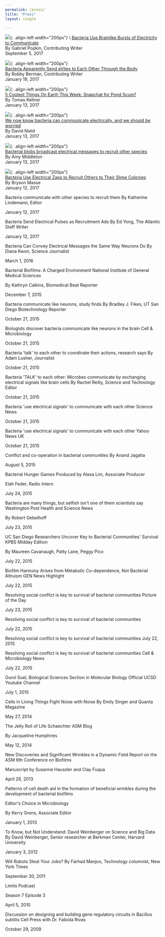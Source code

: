 ```yaml
---
permalink: /press/
title: "Press"
layout: single

---
```

![](/assets/images/press/quanta.png){: .align-left width="200px"} \\ 
[Bacteria Use Brainlike Bursts of Electricity to Communicate](https://www.quantamagazine.org/bacteria-use-brainlike-bursts-of-electricity-to-communicate-20170905)  
By Gabriel Popkin, Contributing Writer  
September 5, 2017
       	

![](/assets/images/press/bigthink.png){: .align-left width="200px"}  
[Bacteria Apparently Send eVites to Each Other Through the Body](http://bigthink.com/robby-berman/bacteria-apparently-send-evites-to-each-other-throughout-the-body)  
By Robby Berman, Contributing Writer  
January 19, 2017


![](/assets/images/press/GEreports.jpg){: .align-left width="200px"}  
[5 Coolest Things On Earth This Week: Snapchat for Pond Scum?](http://www.gereports.com/5-coolest-things-earth-week/)  
By Tomas Kellner  
January 13, 2017  


![](/assets/images/press/sciencealert.jpg){: .align-left width="200px"}  
[We now know bacteria can communicate electrically, and we should be worried](http://www.sciencealert.com/bacteria-are-using-long-range-electric-signals-to-recruit-other-species)  
By David Nield  
January 13, 2017  


![](/assets/images/press/cosmos.png){: .align-left width="200px"}  
[Bacterial blobs broadcast electrical messages to recruit other species](https://cosmosmagazine.com/biology/bacteria-recruit-other-species-with-electronic-messages)  
By Amy Middleton  
January 13, 2017


![](/assets/images/press/motherboard.png){: .align-left width="200px"}  
[Bacteria Use Electrical Zaps to Recruit Others to Their Slime Colonies](https://motherboard.vice.com/en_us/article/bacteria-use-electrical-zaps-to-recruit-other-microbes-to-slime-colonies)  
By Bryson Masse  
January 12, 2017


Bacteria communicate with other species to recruit them
By Katherine Lindemann, Editor

January 12, 2017

Bacteria Send Electrical Pulses as Recruitment Ads
By Ed Yong, The Atlantic Staff Writer

January 12, 2017


Bacteria Can Convey Electrical Messages the Same Way Neurons Do
By Diana Kwon, Science Journalist

March 1, 2016


Bacterial Biofilms: A Charged Environment
National Institute of General Medical Sciences

By Kathryn Calkins, Biomedical Beat Reporter

December 7, 2015



Bacteria communicate like neurons, study finds
By Bradley J. Fikes, UT San Diego Biotechnology Reporter

October 21, 2015


Biologists discover bacteria communicate like neurons in the brain
Cell & Microbiology

October 21, 2015


Bacteria 'talk' to each other to coordinate their actions, research says
By Adam Lusher, Journalist

October 21, 2015


Bacteria 'TALK' to each other: Microbes communicate by exchanging electrical signals like brain cells
By Rachel Reilly, Science and Technology Editor

October 21, 2015


Bacteria 'use electrical signals' to communicate with each other
Science News

October 21, 2015


Bacteria 'use electrical signals' to communicate with each other
Yahoo News UK

October 21, 2015



Conflict and co-operation in bacterial communities
By Anand Jagatia

August 5, 2015


Bacterial Hunger Games
Produced by Alexa Lim, Associate Producer


Elah Feder, Radio Intern

July 24, 2015


Bacteria are many things, but selfish isn't one of them scientists say
Washington Post Health and Science News 

By Robert Gebelhoff

July 23, 2015



UC San Diego Researchers Uncover Key to Bacterial Communities' Survival
KPBS Midday Edition

By Maureen Cavanaugh, Patty Lane, Peggy Pico

July 22, 2015



Biofilm Harmony Arises from Metabolic Co-dependence, Not Bacterial Altruism
GEN News Highlight

July 22, 2015



Resolving social conflict is key to survival of bacterial communities
Picture of the Day

July 23, 2015


Resolving social conflict is key to survival of bacterial communities

July 22, 2015

Resolving social conflict is key to survival of bacterial communities
July 22, 2015


Resolving social conflict is key to survival of bacterial communities
Cell & Microbiology News

July 22, 2015



Gurol Suel, Biological Sciences Section in Molecular Biology
Official UCSD Youtube Channel

July 1, 2015


Cells in Living Things Fight Noise with Noise
By Emily Singer and Quanta Magazine

May 27, 2014

The Jelly Roll of Life
Schaechter ASM Blog

By Jacqueline Humphries

May 12, 2014

New Discoveries and Significant Wrinkles in a Dynamic Field
Report on the ASM 6th Conference on Biofilms

Manuscript by Susanne Haussler and Clay Fuqua

April 26, 2013


Patterns of cell death aid in the formation of beneficial wrinkles during the development of bacterial biofilms

Editor's Choice in Microbiology

By Kerry Grens, Associate Editor

January 1, 2013

To Know, but Not Understand: David Weinberger on Science and Big Data
By David Weinberger, Senior researcher at Berkman Center, Harvard University

January 3, 2012


Will Robots Steal Your Jobs?
By Farhad Manjoo, Technology columnist, New York Times

September 30, 2011

Limits
Podcast

Season 7 Episode 3

April 5, 2010


Discussion on designing and building gene regulatory circuits in Bacillus subtilis
Cell Press with Dr. Fabiola Rivas

October 29, 2009